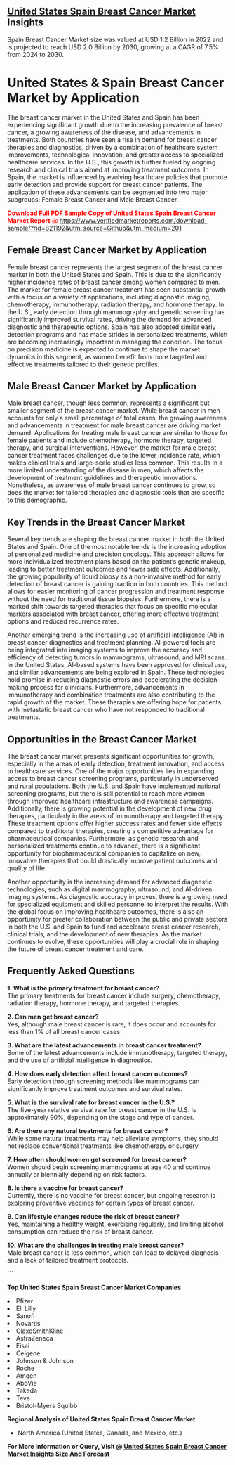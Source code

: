 <h2><a href="https://www.verifiedmarketreports.com/download-sample/?rid=821192&amp;utm_source=Github&amp;utm_medium=201" target="_blank">United States Spain Breast Cancer Market</a> Insights</h2><p>Spain Breast Cancer Market size was valued at USD 1.2 Billion in 2022 and is projected to reach USD 2.0 Billion by 2030, growing at a CAGR of 7.5% from 2024 to 2030.</p><p><h1>United States & Spain Breast Cancer Market by Application</h1><p>The breast cancer market in the United States and Spain has been experiencing significant growth due to the increasing prevalence of breast cancer, a growing awareness of the disease, and advancements in treatments. Both countries have seen a rise in demand for breast cancer therapies and diagnostics, driven by a combination of healthcare system improvements, technological innovation, and greater access to specialized healthcare services. In the U.S., this growth is further fueled by ongoing research and clinical trials aimed at improving treatment outcomes. In Spain, the market is influenced by evolving healthcare policies that promote early detection and provide support for breast cancer patients. The application of these advancements can be segmented into two major subgroups: Female Breast Cancer and Male Breast Cancer. <p><span class=""><span style="color: #ff0000;"><strong>Download Full PDF Sample Copy of United States Spain Breast Cancer Market Report</strong> @ </span><a href="https://www.verifiedmarketreports.com/download-sample/?rid=821192&amp;utm_source=Github&amp;utm_medium=201" target="_blank">https://www.verifiedmarketreports.com/download-sample/?rid=821192&amp;utm_source=Github&amp;utm_medium=201</a></span></p></p><h2>Female Breast Cancer Market by Application</h2><p>Female breast cancer represents the largest segment of the breast cancer market in both the United States and Spain. This is due to the significantly higher incidence rates of breast cancer among women compared to men. The market for female breast cancer treatment has seen substantial growth with a focus on a variety of applications, including diagnostic imaging, chemotherapy, immunotherapy, radiation therapy, and hormone therapy. In the U.S., early detection through mammography and genetic screening has significantly improved survival rates, driving the demand for advanced diagnostic and therapeutic options. Spain has also adopted similar early detection programs and has made strides in personalized treatments, which are becoming increasingly important in managing the condition. The focus on precision medicine is expected to continue to shape the market dynamics in this segment, as women benefit from more targeted and effective treatments tailored to their genetic profiles.</p><h2>Male Breast Cancer Market by Application</h2><p>Male breast cancer, though less common, represents a significant but smaller segment of the breast cancer market. While breast cancer in men accounts for only a small percentage of total cases, the growing awareness and advancements in treatment for male breast cancer are driving market demand. Applications for treating male breast cancer are similar to those for female patients and include chemotherapy, hormone therapy, targeted therapy, and surgical interventions. However, the market for male breast cancer treatment faces challenges due to the lower incidence rate, which makes clinical trials and large-scale studies less common. This results in a more limited understanding of the disease in men, which affects the development of treatment guidelines and therapeutic innovations. Nonetheless, as awareness of male breast cancer continues to grow, so does the market for tailored therapies and diagnostic tools that are specific to this demographic.</p><h2>Key Trends in the Breast Cancer Market</h2><p>Several key trends are shaping the breast cancer market in both the United States and Spain. One of the most notable trends is the increasing adoption of personalized medicine and precision oncology. This approach allows for more individualized treatment plans based on the patient’s genetic makeup, leading to better treatment outcomes and fewer side effects. Additionally, the growing popularity of liquid biopsy as a non-invasive method for early detection of breast cancer is gaining traction in both countries. This method allows for easier monitoring of cancer progression and treatment response without the need for traditional tissue biopsies. Furthermore, there is a marked shift towards targeted therapies that focus on specific molecular markers associated with breast cancer, offering more effective treatment options and reduced recurrence rates.</p><p>Another emerging trend is the increasing use of artificial intelligence (AI) in breast cancer diagnostics and treatment planning. AI-powered tools are being integrated into imaging systems to improve the accuracy and efficiency of detecting tumors in mammograms, ultrasound, and MRI scans. In the United States, AI-based systems have been approved for clinical use, and similar advancements are being explored in Spain. These technologies hold promise in reducing diagnostic errors and accelerating the decision-making process for clinicians. Furthermore, advancements in immunotherapy and combination treatments are also contributing to the rapid growth of the market. These therapies are offering hope for patients with metastatic breast cancer who have not responded to traditional treatments.</p><h2>Opportunities in the Breast Cancer Market</h2><p>The breast cancer market presents significant opportunities for growth, especially in the areas of early detection, treatment innovation, and access to healthcare services. One of the major opportunities lies in expanding access to breast cancer screening programs, particularly in underserved and rural populations. Both the U.S. and Spain have implemented national screening programs, but there is still potential to reach more women through improved healthcare infrastructure and awareness campaigns. Additionally, there is growing potential in the development of new drug therapies, particularly in the areas of immunotherapy and targeted therapy. These treatment options offer higher success rates and fewer side effects compared to traditional therapies, creating a competitive advantage for pharmaceutical companies. Furthermore, as genetic research and personalized treatments continue to advance, there is a significant opportunity for biopharmaceutical companies to capitalize on new, innovative therapies that could drastically improve patient outcomes and quality of life.</p><p>Another opportunity is the increasing demand for advanced diagnostic technologies, such as digital mammography, ultrasound, and AI-driven imaging systems. As diagnostic accuracy improves, there is a growing need for specialized equipment and skilled personnel to interpret the results. With the global focus on improving healthcare outcomes, there is also an opportunity for greater collaboration between the public and private sectors in both the U.S. and Spain to fund and accelerate breast cancer research, clinical trials, and the development of new therapies. As the market continues to evolve, these opportunities will play a crucial role in shaping the future of breast cancer treatment and care.</p><h2>Frequently Asked Questions</h2><p><strong>1. What is the primary treatment for breast cancer?</strong><br> The primary treatments for breast cancer include surgery, chemotherapy, radiation therapy, hormone therapy, and targeted therapies.</p><p><strong>2. Can men get breast cancer?</strong><br> Yes, although male breast cancer is rare, it does occur and accounts for less than 1% of all breast cancer cases.</p><p><strong>3. What are the latest advancements in breast cancer treatment?</strong><br> Some of the latest advancements include immunotherapy, targeted therapy, and the use of artificial intelligence in diagnostics.</p><p><strong>4. How does early detection affect breast cancer outcomes?</strong><br> Early detection through screening methods like mammograms can significantly improve treatment outcomes and survival rates.</p><p><strong>5. What is the survival rate for breast cancer in the U.S.?</strong><br> The five-year relative survival rate for breast cancer in the U.S. is approximately 90%, depending on the stage and type of cancer.</p><p><strong>6. Are there any natural treatments for breast cancer?</strong><br> While some natural treatments may help alleviate symptoms, they should not replace conventional treatments like chemotherapy or surgery.</p><p><strong>7. How often should women get screened for breast cancer?</strong><br> Women should begin screening mammograms at age 40 and continue annually or biennially depending on risk factors.</p><p><strong>8. Is there a vaccine for breast cancer?</strong><br> Currently, there is no vaccine for breast cancer, but ongoing research is exploring preventive vaccines for certain types of breast cancer.</p><p><strong>9. Can lifestyle changes reduce the risk of breast cancer?</strong><br> Yes, maintaining a healthy weight, exercising regularly, and limiting alcohol consumption can reduce the risk of breast cancer.</p><p><strong>10. What are the challenges in treating male breast cancer?</strong><br> Male breast cancer is less common, which can lead to delayed diagnosis and a lack of tailored treatment protocols.</p>```</p><p><strong>Top United States Spain Breast Cancer Market Companies</strong></p><div data-test-id=""><p><li>Pfizer</li><li> Eli Lilly</li><li> Sanofi</li><li> Novartis</li><li> GlaxoSmithKline</li><li> AstraZeneca</li><li> Eisai</li><li> Celgene</li><li> Johnson & Johnson</li><li> Roche</li><li> Amgen</li><li> AbbVie</li><li> Takeda</li><li> Teva</li><li> Bristol-Myers Squibb</li></p><div><strong>Regional Analysis of&nbsp;United States Spain Breast Cancer Market</strong></div><ul><li dir="ltr"><p dir="ltr">North America&nbsp;(United States, Canada, and Mexico, etc.)</p></li></ul><p><strong>For More Information or Query, Visit @&nbsp;</strong><strong><a href="https://www.verifiedmarketreports.com/product/spain-breast-cancer-market/?utm_source=Github&amp;utm_medium=201" target="_blank">United States Spain Breast Cancer Market Insights Size And Forecast</a></strong></p></div>
